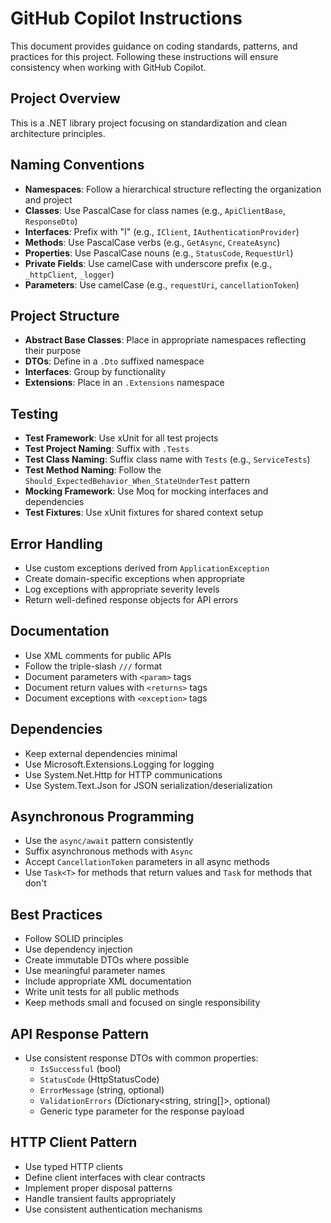 # GitHub Copilot Instructions

This document provides guidance on coding standards, patterns, and practices for this project. Following these instructions will ensure consistency when working with GitHub Copilot.

## Project Overview

This is a .NET library project focusing on standardization and clean architecture principles.

## Naming Conventions

- **Namespaces**: Follow a hierarchical structure reflecting the organization and project
- **Classes**: Use PascalCase for class names (e.g., `ApiClientBase`, `ResponseDto`)
- **Interfaces**: Prefix with "I" (e.g., `IClient`, `IAuthenticationProvider`)
- **Methods**: Use PascalCase verbs (e.g., `GetAsync`, `CreateAsync`)
- **Properties**: Use PascalCase nouns (e.g., `StatusCode`, `RequestUrl`)
- **Private Fields**: Use camelCase with underscore prefix (e.g., `_httpClient`, `_logger`)
- **Parameters**: Use camelCase (e.g., `requestUri`, `cancellationToken`)

## Project Structure

- **Abstract Base Classes**: Place in appropriate namespaces reflecting their purpose
- **DTOs**: Define in a `.Dto` suffixed namespace
- **Interfaces**: Group by functionality
- **Extensions**: Place in an `.Extensions` namespace

## Testing

- **Test Framework**: Use xUnit for all test projects
- **Test Project Naming**: Suffix with `.Tests`
- **Test Class Naming**: Suffix class name with `Tests` (e.g., `ServiceTests`)
- **Test Method Naming**: Follow the `Should_ExpectedBehavior_When_StateUnderTest` pattern
- **Mocking Framework**: Use Moq for mocking interfaces and dependencies
- **Test Fixtures**: Use xUnit fixtures for shared context setup

## Error Handling

- Use custom exceptions derived from `ApplicationException` 
- Create domain-specific exceptions when appropriate
- Log exceptions with appropriate severity levels
- Return well-defined response objects for API errors

## Documentation

- Use XML comments for public APIs
- Follow the triple-slash `///` format
- Document parameters with `<param>` tags
- Document return values with `<returns>` tags
- Document exceptions with `<exception>` tags

## Dependencies

- Keep external dependencies minimal
- Use Microsoft.Extensions.Logging for logging
- Use System.Net.Http for HTTP communications
- Use System.Text.Json for JSON serialization/deserialization

## Asynchronous Programming

- Use the `async/await` pattern consistently
- Suffix asynchronous methods with `Async`
- Accept `CancellationToken` parameters in all async methods
- Use `Task<T>` for methods that return values and `Task` for methods that don't

## Best Practices

- Follow SOLID principles
- Use dependency injection
- Create immutable DTOs where possible
- Use meaningful parameter names
- Include appropriate XML documentation
- Write unit tests for all public methods
- Keep methods small and focused on single responsibility

## API Response Pattern

- Use consistent response DTOs with common properties:
  - `IsSuccessful` (bool)
  - `StatusCode` (HttpStatusCode)
  - `ErrorMessage` (string, optional)
  - `ValidationErrors` (Dictionary<string, string[]>, optional)
  - Generic type parameter for the response payload

## HTTP Client Pattern

- Use typed HTTP clients
- Define client interfaces with clear contracts
- Implement proper disposal patterns
- Handle transient faults appropriately
- Use consistent authentication mechanisms

